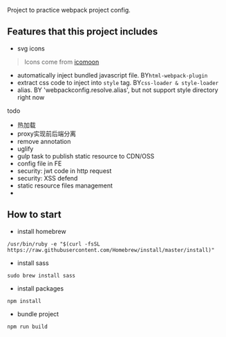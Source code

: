 Project to practice webpack project config.

## Features that this project includes

* svg icons
> Icons come from [icomoon](https://icomoon.io/)  

* automatically inject bundled javascript file. BY`html-webpack-plugin`
* extract css code to inject into `style` tag. BY`css-loader & style-loader`
* alias. BY 'webpackconfig.resolve.alias', but not support style directory right now

todo

* 热加载
* proxy实现前后端分离
* remove annotation
* uglify
* gulp task to publish static resource to CDN/OSS
* config file in FE
* security: jwt code in http request
* security: XSS defend
* static resource files management
* 

## How to start

* install homebrew

`/usr/bin/ruby -e "$(curl -fsSL https://raw.githubusercontent.com/Homebrew/install/master/install)"`

* install sass

`sudo brew install sass`

* install packages

`npm install`

* bundle project

`npm run build`

